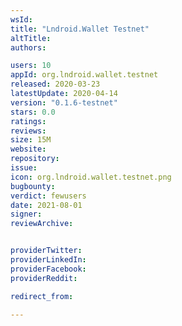 ```yaml
---
wsId: 
title: "Lndroid.Wallet Testnet"
altTitle: 
authors:

users: 10
appId: org.lndroid.wallet.testnet
released: 2020-03-23
latestUpdate: 2020-04-14
version: "0.1.6-testnet"
stars: 0.0
ratings: 
reviews: 
size: 15M
website: 
repository: 
issue: 
icon: org.lndroid.wallet.testnet.png
bugbounty: 
verdict: fewusers
date: 2021-08-01
signer: 
reviewArchive:


providerTwitter: 
providerLinkedIn: 
providerFacebook: 
providerReddit: 

redirect_from:

---
```



